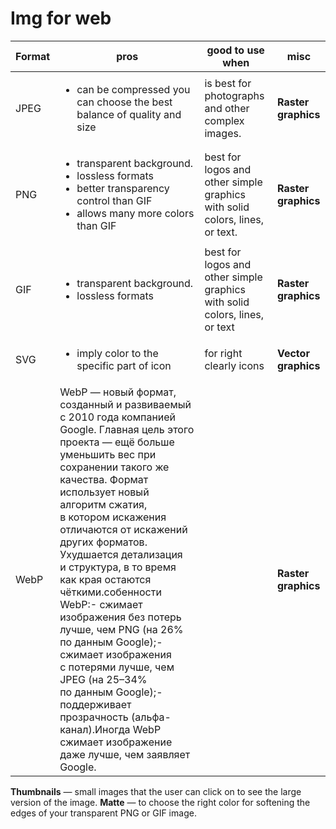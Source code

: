 # Img for web


Format| pros | good to use when|misc
---|---|---|---
JPEG|<ul><li>can be compressed  you can choose the best balance of quality and size</li>|is best for photographs and other complex images. | **Raster graphics**
PNG|<ul><li>transparent background.</li><li>lossless formats</li><li>better transparency control than GIF</li> <li> allows many more colors than GIF</li> | best for logos and other simple graphics with solid colors, lines, or text.| **Raster graphics**
GIF|<ul><li>transparent background. </li><li>lossless formats</li>| best for logos and other simple graphics with solid colors, lines, or text| **Raster graphics**
SVG	|<ul><li>imply color to the specific part of icon</li>|  for right clearly icons| **Vector graphics**
WebP|WebP — новый формат, созданный и развиваемый с 2010 года компанией Google. Главная цель этого проекта — ещё больше уменьшить вес при сохранении такого же качества. Формат использует новый алгоритм сжатия, в котором искажения отличаются от искажений других форматов. Ухудшается детализация и структура, в то время как края остаются чёткими.собенности WebP:-   сжимает изображения без потерь лучше, чем PNG (на 26% по данным Google);-   сжимает изображения с потерями лучше, чем JPEG (на 25–34% по данным Google);-   поддерживает прозрачность (альфа-канал).Иногда WebP сжимает изображение даже лучше, чем заявляет Google.| | **Raster graphics**

**Thumbnails** — small images that the user can click on to see the large version of the image.
**Matte** — to choose the right color for softening the edges of your transparent PNG or GIF image.
	